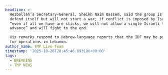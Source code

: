 ```yaml
---
headline: >-
  Hezbollah’s Secretary‑General, Sheikh Naim Qassem, said the group is ready to
  defend itself but will not start a war; if conflict is imposed by Israel,
  “even if all we have are sticks, we will not allow a single Israeli to
  advance” and will fight to the end.

  His remarks respond to Hebrew‑language reports that the IDF may be preparing
  for operations in Lebanon.
author_name: TMP Live Team
timestamp: '2025-10-26T20:45:46.893196+00:00'
tags:
  - BREAKING
  - TMP NEWS
---
```


